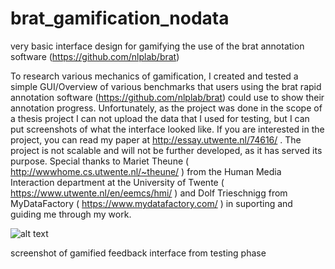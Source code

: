 # brat_gamification_nodata
very basic interface design for gamifying the use of the brat annotation software (https://github.com/nlplab/brat)

To research various mechanics of gamification, I created and tested a simple GUI/Overview of various benchmarks that users using the brat
rapid annotation software (https://github.com/nlplab/brat) could use to show their annotation progress. 
Unfortunately, as the project was done in the scope of a thesis project I can not upload the data that I used for testing, but I can put
screenshots of what the interface looked like. 
If you are interested in the project, you can read my paper at http://essay.utwente.nl/74616/ . 
The project is not scalable and will not be further developed, as it has served its purpose. 
Special thanks to Mariet Theune ( http://wwwhome.cs.utwente.nl/~theune/ ) from the Human Media Interaction department at the University
of Twente ( https://www.utwente.nl/en/eemcs/hmi/ ) and Dolf Trieschnigg from MyDataFactory ( https://www.mydatafactory.com/ ) in 
suporting and guiding me through my work. 

![alt text](https://github.com/Monkeyed/brat_gamification_nodata/blob/master/Test%20screenshot.png)

screenshot of gamified feedback interface from testing phase 
